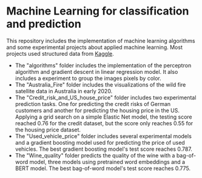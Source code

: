 # Machine Learning for classification and prediction

This repository includes the implementation of machine learning algorithms and some experimental projects about applied machine learning. Most projects used structured data from [Kaggle](https://www.kaggle.com/).

- The "algorithms" folder includes the implementation of the perceptron algorithm and gradient descent in linear regression model. It also includes a experiment to group the images pixels by color.
- The "Australia_Fire" folder includes the visualizations of the wild fire satellite data in Australia in early 2020.
- The "Credit_risk_and_US_house_price" folder includes two experimental prediction tasks. One for predicting the credit risks of German customers and another for predicting the housing price in the US. Applying a grid search on a simple Elastic Net model, the testing score reached 0.76 for the credit dataset, but the score only reaches 0.55 for the housing price dataset.
- The "Used_vehicle_price" folder includes several experimental models and a gradient boosting model used for predicting the price of used vehicles. The best gradient boosting model's test score reaches 0.787.
- The "Wine_quality" folder predicts the quality of the wine with a bag-of-word model, three models using pretrained word embeddings and a BERT model. The best bag-of-word model's test score reaches 0.775.